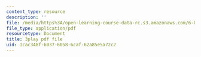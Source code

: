 ```yaml
---
content_type: resource
description: ''
file: /media/https%3A/open-learning-course-data-rc.s3.amazonaws.com/6-042j-mathematics-for-computer-science-spring-2015/1cac348f603760586caf62a85e5a72c2_YVQdVzSkcmQ.pdf
file_type: application/pdf
resourcetype: Document
title: 3play pdf file
uid: 1cac348f-6037-6058-6caf-62a85e5a72c2
---
```

